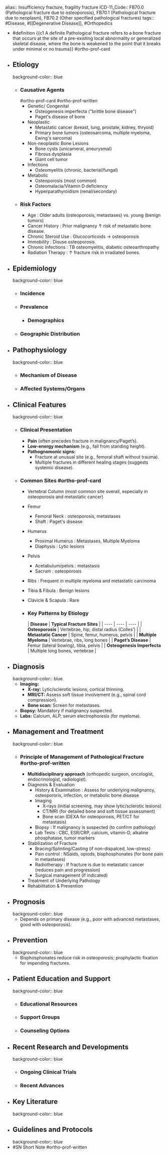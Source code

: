 alias:: Insufficiency fracture, fragility fracture
ICD-11_Code:: FB70.0 (Pathological fracture due to osteoporosis), FB70.1 (Pathological fracture due to neoplasm), FB70.2 (Other specified pathological fractures)
tags:: #Disease, #[[Degenerative Disease]], #Orthopedics

- #definition {{c1 A definite Pathological fracture refers to a bone fracture that occurs at the site of a pre-existing local abnormality or generalized skeletal disease, where the bone is weakened to the point that it breaks under minimal or no trauma}} #ortho-prof-card
- ## Etiology
  background-color:: blue
	- ### Causative Agents
	  #ortho-prof-card #ortho-prof-written
		- Genetic/ Congenital
			- Osteogenesis imperfecta ("brittle bone disease")
			- Paget's disease of bone
		- Neoplastic
			- Metastatic cancer (breast, lung, prostate, kidney, thryoid)
			- Primary bone tumors (osteosarcoma, multiple myeloma, Ewing's sarcoma)
		- Non-neoplastic Bone Lesions
			- Bone cysts (unicameral, aneurysmal)
			- Fibrous dysplasia
			- Giant cell tumor
		- Infections
			- Osteomyelitis (chronic, bacterial/fungal)
		- Metabolic
			- Osteoporosis (most common)
			- Osteomalacia/Vitamin D deficiency
			- Hyperparathyroidism (renal/secondary)
	- ### Risk Factors
		- Age : Older adults (osteoporosis, metastases) vs. young (benign tumors)
		- Cancer History : Prior malignancy ↑ risk of metastatic bone disease.
		- Chronic Steroid Use : Glucocorticoids -> osteoporosis
		- Immobility : Disuse osteoporosis
		- Chronic Infections : TB osteomyelitis, diabetic osteoarthropathy
		- Radiation Therapy : ↑ fracture risk in irradiated bones.
- ## Epidemiology
  background-color:: blue
	- ### Incidence
	- ### Prevalence
		- ### Demographics
	- ### Geographic Distribution
- ## Pathophysiology
  background-color:: blue
	- ### Mechanism of Disease
	- ### Affected Systems/Organs
- ## Clinical Features
  background-color:: blue
	- ### Clinical Presentation
		- **Pain** (often precedes fracture in malignancy/Paget’s).
		- **Low-energy mechanism** (e.g., fall from standing height).
		- **Pathognomonic signs:**
			- Fracture at unusual site (e.g., femoral shaft without trauma).
			- Multiple fractures in different healing stages (suggests systemic disease).
	- ### Common Sites #ortho-prof-card
		- Vertebral Column (most common site overall, especially in osteoporosis and metastatic cancer)
		- Femur
			- Femoral Neck : osteoporosis, metastases
			- Shaft : Paget's disease
		- Humerus
			- Proximal Humerus : Metastases, Multiple Myeloma
			- Diaphysis : Lytic lesions
		- Pelvis
			- Acetabulum/pelvis : metastasis
			- Sacrum : osteoporosis
		- Ribs : Frequent in multiple myeloma and metastatic carcinoma
		- Tibia & Fibula : Benign lesions
		- Clavicle & Scapula : Rare
		- ### **Key Patterns by Etiology**
		  
		  | **Disease** | **Typical Fracture Sites** |
		  | ---- | ---- | ---- |
		  | **Osteoporosis** | Vertebrae, hip, distal radius (Colles’) |
		  | **Metastatic Cancer** | Spine, femur, humerus, pelvis |
		  | **Multiple Myeloma** | Vertebrae, ribs, long bones |
		  | **Paget’s Disease** | Femur (lateral bowing), tibia, pelvis |
		  | **Osteogenesis Imperfecta** | Multiple long bones, vertebrae |
- ## Diagnosis
  background-color:: blue
	- **Imaging:**
		- **X-ray:** Lytic/sclerotic lesions, cortical thinning.
		- **MRI/CT:** Assess soft tissue involvement (e.g., spinal cord compression).
		- **Bone scan:** Screen for metastases.
	- **Biopsy:** Mandatory if malignancy suspected.
	- **Labs:** Calcium, ALP, serum electrophoresis (for myeloma).
- ## Management and Treatment
  background-color:: blue
	- ### Principle of Management of Pathological Fracture #ortho-prof-written
		- **Multidisciplinary approach** (orthopedic surgeon, oncologist, endocrinologist, radiologist).
		- Diagnosis & Evaluation
			- History & Examination : Assess for underlying malignancy, osteopororis, infection, or metabolic bone disease
			- Imaging
				- X-rays (initial screening, may show lytic/sclerotic lesions)
				- CT/MRI (for detailed bone and soft tissue assessment)
				- Bone scan (DEXA for osteoporosis, PET/CT for metastasis)
			- Biopsy : If malignancy is suspected (to confirm pathology)
			- Lab Tests : CBC, ESR/CRP, calcium, vitamin-D, alkaline phosphatase, tumor markers
		- Stabilization of Fracture
			- Bracing/Splinting/Casting (if non-dispalced, low-stress)
			- Pain control : NSaids, opiods, bisphosphonates (for bone pain in metastases)
			- Radiotherapy : If fracture is due to metastatic cancer (reduces pain and progression)
			- Surgical management (if indicated)
		- Treatment of Underlying Pathology
		- Rehabilitation & Prevention
- ## Prognosis
  background-color:: blue
	- Depends on primary disease (e.g., poor with advanced metastases, good with osteoporosis).
- ## Prevention
  background-color:: blue
	- Bisphosphonates reduce risk in osteoporosis; prophylactic fixation for impending fractures.
- ## Patient Education and Support
  background-color:: blue
	- ### Educational Resources
	- ### Support Groups
	- ### Counseling Options
- ## Recent Research and Developments
  background-color:: blue
	- ### Ongoing Clinical Trials
	- ### Recent Advances
- ## Key Literature
  background-color:: blue
- ## Guidelines and Protocols
  background-color:: blue
- #SN Short Note #ortho-prof-written